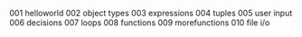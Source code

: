001 helloworld
002 object types
003 expressions
004 tuples
005 user input
006 decisions
007 loops
008 functions
009 morefunctions
010 file i/o
